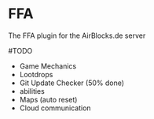 # FFA
The FFA plugin for the AirBlocks.de server

#TODO
- Game Mechanics
- Lootdrops
- Git Update Checker (50% done)
- abilities
- Maps (auto reset)
- Cloud communication
